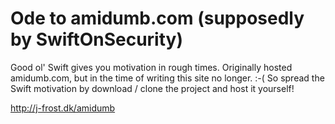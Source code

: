 # Ode to amidumb.com (supposedly by SwiftOnSecurity)

Good ol' Swift gives you motivation in rough times.
Originally hosted amidumb.com, but in the time of writing this site no longer. :-(
So spread the Swift motivation by download / clone the project and host it yourself!

http://j-frost.dk/amidumb
